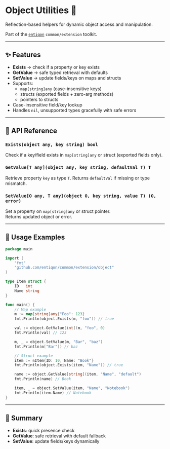 # Object Utilities 🧩

Reflection-based helpers for dynamic object access and manipulation.

Part of the [`entiqon`](https://github.com/entiqon/entiqon) `common/extension` toolkit.

---

## ✨ Features

- **Exists** → check if a property or key exists  
- **GetValue** → safe typed retrieval with defaults  
- **SetValue** → update fields/keys on maps and structs  
- Supports:
  - `map[string]any` (case-insensitive keys)
  - structs (exported fields + zero-arg methods)
  - pointers to structs
- Case-insensitive field/key lookup
- Handles `nil`, unsupported types gracefully with safe errors

---

## 📑 API Reference

### `Exists(object any, key string) bool`
Check if a key/field exists in `map[string]any` or struct (exported fields only).

### `GetValue[T any](object any, key string, defaultVal T) T`
Retrieve property `key` as type `T`. Returns `defaultVal` if missing or type mismatch.

### `SetValue[O any, T any](object O, key string, value T) (O, error)`
Set a property on `map[string]any` or struct pointer.  
Returns updated object or error.

---

## 🔹 Usage Examples

```go
package main

import (
    "fmt"
    "github.com/entiqon/common/extension/object"
)

type Item struct {
    ID   int
    Name string
}

func main() {
    // Map example
    m := map[string]any{"Foo": 123}
    fmt.Println(object.Exists(m, "foo")) // true

    val := object.GetValue[int](m, "foo", 0)
    fmt.Println(val) // 123

    m, _ = object.SetValue(m, "Bar", "baz")
    fmt.Println(m["Bar"]) // baz

    // Struct example
    item := &Item{ID: 10, Name: "Book"}
    fmt.Println(object.Exists(item, "Name")) // true

    name := object.GetValue[string](item, "Name", "default")
    fmt.Println(name) // Book

    item, _ = object.SetValue(item, "Name", "Notebook")
    fmt.Println(item.Name) // Notebook
}
```

---

## 📌 Summary

- **Exists**: quick presence check  
- **GetValue**: safe retrieval with default fallback  
- **SetValue**: update fields/keys dynamically  
